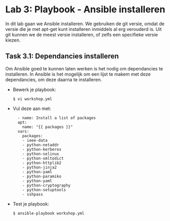 # Lab 3: Playbook - Ansible installeren
In dit lab gaan we Ansible installeren. We gebruiken de git versie, omdat de versie die je met apt-get kunt installeren inmiddels al erg verouderd is. Uit git kunnen we de meest versie installeren, of zelfs een specifieke versie kiezen.

## Task 3.1: Dependancies installeren
Om Ansible goed te kunnen laten werken is het nodig om dependancies te installeren. In Ansible is het mogelijk om een lijst te makem met deze dependancies, om deze daarna te installeren.

* Bewerk je playbook:

  ``$ vi workshop.yml``
  
* Vul deze aan met:

  ```
    - name: Install a list of packages
    apt:
      name: "{{ packages }}"
    vars:
      packages:
      - ieee-data
      - python-netaddr
      - python-kerberos
      - python-selinux
      - python-xmltodict
      - python-httplib2
      - python-jinja2
      - python-yaml
      - python-paramiko
      - python-yaml
      - python-cryptography
      - python-setuptools
      - sshpass
  ```

* Test je playbook:

  ``$ ansible-playbook workshop.yml``

